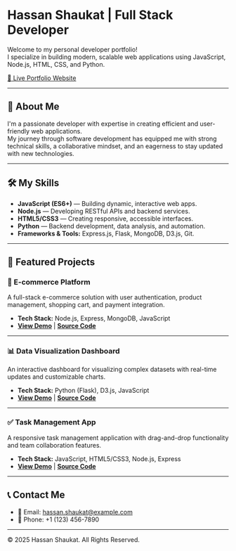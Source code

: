 # Hassan Shaukat | Full Stack Developer

Welcome to my personal developer portfolio!  
I specialize in building modern, scalable web applications using JavaScript, Node.js, HTML, CSS, and Python.

[🔗 Live Portfolio Website](#) <!-- Add your live URL here when deployed -->

---

## 🚀 About Me

I'm a passionate developer with expertise in creating efficient and user-friendly web applications.  
My journey through software development has equipped me with strong technical skills, a collaborative mindset, and an eagerness to stay updated with new technologies.

---

## 🛠️ My Skills

- **JavaScript (ES6+)** — Building dynamic, interactive web apps.
- **Node.js** — Developing RESTful APIs and backend services.
- **HTML5/CSS3** — Creating responsive, accessible interfaces.
- **Python** — Backend development, data analysis, and automation.
- **Frameworks & Tools:** Express.js, Flask, MongoDB, D3.js, Git.

---

## 📂 Featured Projects

### 🌟 E-commerce Platform
A full-stack e-commerce solution with user authentication, product management, shopping cart, and payment integration.

- **Tech Stack:** Node.js, Express, MongoDB, JavaScript
- **[View Demo](#)** | **[Source Code](#)**

---

### 📊 Data Visualization Dashboard
An interactive dashboard for visualizing complex datasets with real-time updates and customizable charts.

- **Tech Stack:** Python (Flask), D3.js, JavaScript
- **[View Demo](#)** | **[Source Code](#)**

---

### ✅ Task Management App
A responsive task management application with drag-and-drop functionality and team collaboration features.

- **Tech Stack:** JavaScript, HTML5/CSS3, Node.js, Express
- **[View Demo](#)** | **[Source Code](#)**

---

## 📞 Contact Me

- 📧 Email: hassan.shaukat@example.com
- 📱 Phone: +1 (123) 456-7890


---



© 2025 Hassan Shaukat. All Rights Reserved.
